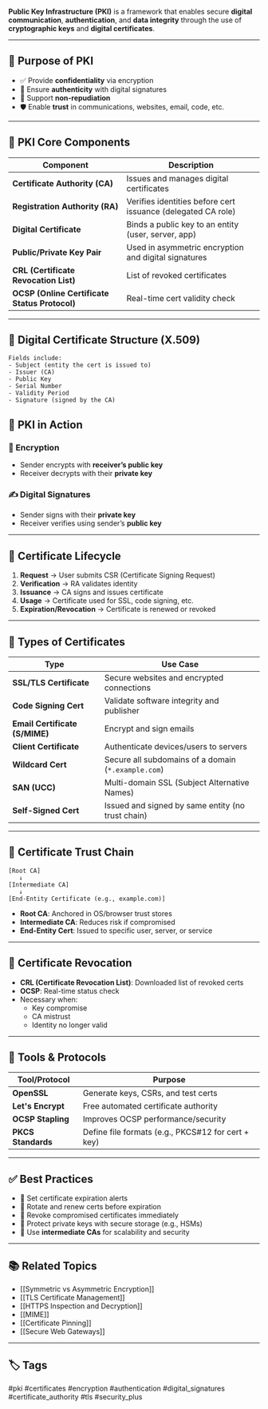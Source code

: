 **Public Key Infrastructure (PKI)** is a framework that enables secure **digital communication**, **authentication**, and **data integrity** through the use of **cryptographic keys** and **digital certificates**.

---

## 🎯 Purpose of PKI

- ✅ Provide **confidentiality** via encryption
- 🧾 Ensure **authenticity** with digital signatures
- 🧠 Support **non-repudiation**
- 🛡️ Enable **trust** in communications, websites, email, code, etc.

---

## 🔑 PKI Core Components

| Component               | Description                                                  |
|--------------------------|--------------------------------------------------------------|
| **Certificate Authority (CA)** | Issues and manages digital certificates                    |
| **Registration Authority (RA)** | Verifies identities before cert issuance (delegated CA role)|
| **Digital Certificate** | Binds a public key to an entity (user, server, app)          |
| **Public/Private Key Pair** | Used in asymmetric encryption and digital signatures         |
| **CRL (Certificate Revocation List)** | List of revoked certificates                       |
| **OCSP (Online Certificate Status Protocol)** | Real-time cert validity check                 |

---

## 📜 Digital Certificate Structure (X.509)

```plaintext
Fields include:
- Subject (entity the cert is issued to)
- Issuer (CA)
- Public Key
- Serial Number
- Validity Period
- Signature (signed by the CA)
```

## 🧠 PKI in Action

### 🔐 Encryption

- Sender encrypts with **receiver’s public key**
- Receiver decrypts with their **private key**

### ✍️ Digital Signatures

- Sender signs with their **private key**
- Receiver verifies using sender’s **public key**

---

## 🧾 Certificate Lifecycle

1. **Request** → User submits CSR (Certificate Signing Request)
2. **Verification** → RA validates identity
3. **Issuance** → CA signs and issues certificate
4. **Usage** → Certificate used for SSL, code signing, etc.
5. **Expiration/Revocation** → Certificate is renewed or revoked

---

## 🧱 Types of Certificates

|Type|Use Case|
|---|---|
|**SSL/TLS Certificate**|Secure websites and encrypted connections|
|**Code Signing Cert**|Validate software integrity and publisher|
|**Email Certificate (S/MIME)**|Encrypt and sign emails|
|**Client Certificate**|Authenticate devices/users to servers|
|**Wildcard Cert**|Secure all subdomains of a domain (`*.example.com`)|
|**SAN (UCC)**|Multi-domain SSL (Subject Alternative Names)|
|**Self-Signed Cert**|Issued and signed by same entity (no trust chain)|

---

## 📶 Certificate Trust Chain

```
[Root CA]
   ↓
[Intermediate CA]
   ↓
[End-Entity Certificate (e.g., example.com)]
```

- **Root CA**: Anchored in OS/browser trust stores
- **Intermediate CA**: Reduces risk if compromised
- **End-Entity Cert**: Issued to specific user, server, or service

---

## 🔄 Certificate Revocation

- **CRL (Certificate Revocation List)**: Downloaded list of revoked certs
- **OCSP**: Real-time status check
- Necessary when:
    - Key compromise
    - CA mistrust
    - Identity no longer valid

---

## 🧰 Tools & Protocols

|Tool/Protocol|Purpose|
|---|---|
|**OpenSSL**|Generate keys, CSRs, and test certs|
|**Let's Encrypt**|Free automated certificate authority|
|**OCSP Stapling**|Improves OCSP performance/security|
|**PKCS Standards**|Define file formats (e.g., PKCS#12 for cert + key)|

---

## ✅ Best Practices

- 📅 Set certificate expiration alerts
- 🔁 Rotate and renew certs before expiration
- 🛑 Revoke compromised certificates immediately
- 🔐 Protect private keys with secure storage (e.g., HSMs)
- 🧾 Use **intermediate CAs** for scalability and security

---

## 📚 Related Topics

- [[Symmetric vs Asymmetric Encryption]]
- [[TLS Certificate Management]]
- [[HTTPS Inspection and Decryption]]
- [[MIME]]
- [[Certificate Pinning]]
- [[Secure Web Gateways]]

---

## 🏷 Tags

#pki #certificates #encryption #authentication #digital_signatures #certificate_authority #tls #security_plus